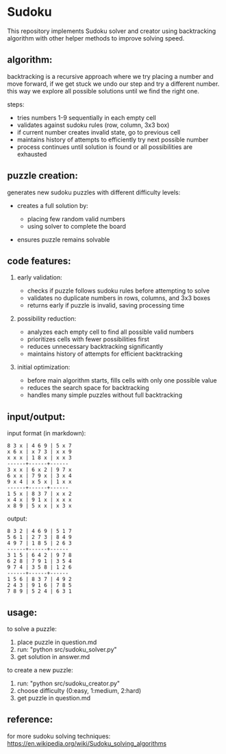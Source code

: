 # Sudoku

This repository implements Sudoku solver and creator using backtracking algorithm with other helper methods to improve solving speed.

algorithm:
---------
backtracking is a recursive approach where we try placing a number and move forward, if we get stuck we undo our step and try a different number. this way we explore all possible solutions until we find the right one.

steps:
- tries numbers 1-9 sequentially in each empty cell
- validates against sudoku rules (row, column, 3x3 box)
- if current number creates invalid state, go to previous cell
- maintains history of attempts to efficiently try next possible number
- process continues until solution is found or all possibilities are exhausted

puzzle creation:
--------------
generates new sudoku puzzles with different difficulty levels:
- creates a full solution by:
    - placing few random valid numbers
    - using solver to complete the board

- ensures puzzle remains solvable

code features:
----------------------
1. early validation:
    - checks if puzzle follows sudoku rules before attempting to solve
    - validates no duplicate numbers in rows, columns, and 3x3 boxes
    - returns early if puzzle is invalid, saving processing time

2. possibility reduction:
    - analyzes each empty cell to find all possible valid numbers
    - prioritizes cells with fewer possibilities first
    - reduces unnecessary backtracking significantly
    - maintains history of attempts for efficient backtracking

3. initial optimization:
    - before main algorithm starts, fills cells with only one possible value
    - reduces the search space for backtracking
    - handles many simple puzzles without full backtracking

input/output:
------------
input format (in markdown):
```
8 3 x | 4 6 9 | 5 x 7
x 6 x | x 7 3 | x x 9
x x x | 1 8 x | x x 3
------+------+------
3 x x | 6 x 2 | 9 7 x
6 x x | 7 9 x | 3 x 4
9 x 4 | x 5 x | 1 x x
------+------+------
1 5 x | 8 3 7 | x x 2
x 4 x | 9 1 x | x x x
x 8 9 | 5 x x | x 3 x
```

output:
```
8 3 2 | 4 6 9 | 5 1 7
5 6 1 | 2 7 3 | 8 4 9
4 9 7 | 1 8 5 | 2 6 3
------+------+------
3 1 5 | 6 4 2 | 9 7 8
6 2 8 | 7 9 1 | 3 5 4
9 7 4 | 3 5 8 | 1 2 6
------+------+------
1 5 6 | 8 3 7 | 4 9 2
2 4 3 | 9 1 6 | 7 8 5
7 8 9 | 5 2 4 | 6 3 1
```

usage:
------
to solve a puzzle:
1. place puzzle in question.md
2. run: "python src/sudoku_solver.py"
3. get solution in answer.md

to create a new puzzle:
1. run: "python src/sudoku_creator.py"
2. choose difficulty (0:easy, 1:medium, 2:hard)
3. get puzzle in question.md


reference:
---------
for more sudoku solving techniques:
https://en.wikipedia.org/wiki/Sudoku_solving_algorithms
